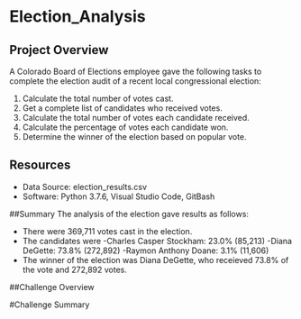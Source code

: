 # Election_Analysis

## Project Overview
A Colorado Board of Elections employee gave the following tasks to complete the election audit of a recent local congressional election:
1. Calculate the total number of votes cast.
2. Get a complete list of candidates who received votes.
3. Calculate the total number of votes each candidate received.
4. Calculate the percentage of votes each candidate won.
5. Determine the winner of the election based on popular vote.

## Resources
- Data Source: election_results.csv
- Software: Python 3.7.6, Visual Studio Code, GitBash

##Summary
The analysis of the election gave results as follows:
- There were 369,711 votes cast in the election.
- The candidates were
    -Charles Casper Stockham: 23.0% (85,213)
    -Diana DeGette: 73.8% (272,892)
    -Raymon Anthony Doane: 3.1% (11,606)
 - The winner of the election was Diana DeGette, who receieved 73.8% of the vote and 272,892 votes.

##Challenge Overview

#Challenge Summary
